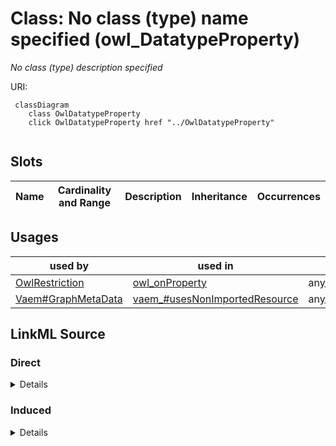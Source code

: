 

# Class: No class (type) name specified (owl_DatatypeProperty)


_No class (type) description specified_







URI: []()






```mermaid
 classDiagram
    class OwlDatatypeProperty
    click OwlDatatypeProperty href "../OwlDatatypeProperty"
      
```




<!-- no inheritance hierarchy -->


## Slots

| Name | Cardinality and Range | Description | Inheritance | Occurrences |
| ---  | --- | --- | --- | --- |





## Usages

| used by | used in | type | used |
| ---  | --- | --- | --- |
| [OwlRestriction](../classes/OwlRestriction.md) | [owl_onProperty](../slots/owl_onProperty.md) | any_of[range] | [OwlDatatypeProperty](../classes/OwlDatatypeProperty.md) |
| [Vaem#GraphMetaData](../classes/Vaem#GraphMetaData.md) | [vaem_#usesNonImportedResource](../slots/vaem_#usesNonImportedResource.md) | any_of[range] | [OwlDatatypeProperty](../classes/OwlDatatypeProperty.md) |











## LinkML Source

<!-- TODO: investigate https://stackoverflow.com/questions/37606292/how-to-create-tabbed-code-blocks-in-mkdocs-or-sphinx -->

### Direct

<details>

```yaml
name: owl_DatatypeProperty
conforms_to: No schema conformance document specified
description: No class (type) description specified
title: No class (type) name specified
from_schema: sawgraph-kg
rank: 1000
class_uri: ''

```
</details>

### Induced

<details>

```yaml
name: owl_DatatypeProperty
conforms_to: No schema conformance document specified
description: No class (type) description specified
title: No class (type) name specified
from_schema: sawgraph-kg
rank: 1000
class_uri: ''

```
</details>